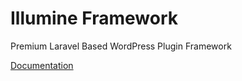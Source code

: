 # Illumine Framework
Premium Laravel Based WordPress Plugin Framework

[Documentation](_docs/illumine-framework.md)
